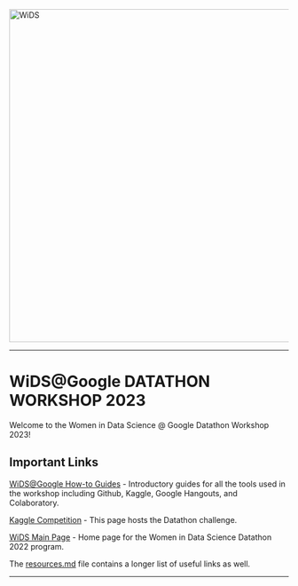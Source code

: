 <img src="images/wids-logo.jpg" alt="WiDS" width="600"/>

---

# WiDS@Google DATATHON WORKSHOP 2023

Welcome to the Women in Data Science @ Google Datathon Workshop 2023! 



## Important Links

[WiDS@Google How-to Guides](https://github.com/michevan/WIDS-Google/blob/main/instructions.pdf) - Introductory guides for all the tools used in the workshop including Github, Kaggle, Google Hangouts, and Colaboratory.

[Kaggle Competition](https://www.kaggle.com/c/widsdatathon2022) - This page hosts the Datathon challenge.

[WiDS Main Page](https://www.widsconference.org/datathon.html) - Home page for the Women in Data Science Datathon 2022 program.

The [resources.md](https://github.com/michevan/WIDS-Google/blob/main/resources.md) file contains a longer list of useful links as well.


---
